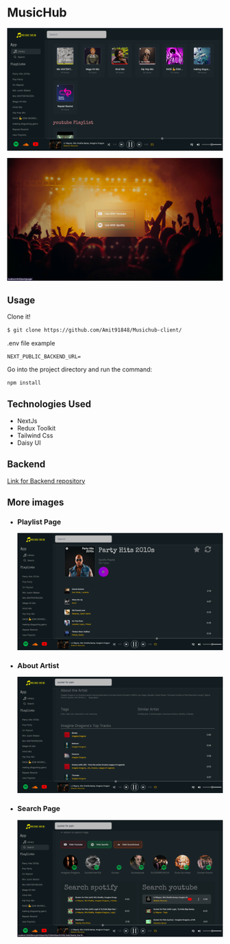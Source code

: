 # MusicHub

![Homepage](./images/homepage.png)

![LoginPage](./images/loginPage.png)

## Usage

Clone it!

```sh
$ git clone https://github.com/Amit91848/Musichub-client/
```

.env file example

```
NEXT_PUBLIC_BACKEND_URL=
```

Go into the project directory and run the command:

```sh
npm install
```

## Technologies Used

-   NextJs
-   Redux Toolkit
-   Tailwind Css
-   Daisy UI

## Backend

<a href="https://github.com/Amit91848/Musichub-server">Link for Backend repository</a>

## More images

-   ### Playlist Page

    ![PlaylisPage](./images/playlistPage.png)

-   ### About Artist

    ![AboutArtist](./images/artistPage.png)

-   ### Search Page
    ![SearchPage](./images/searchSong.png)
